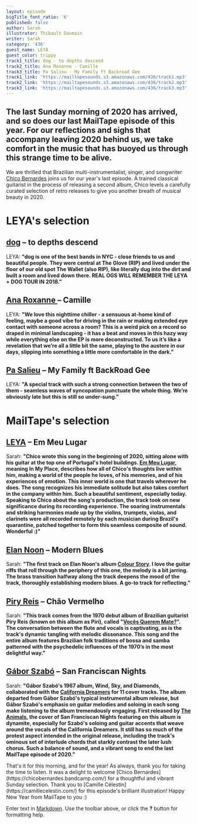 ```yaml
---
layout: episode
bigTitle_font_ratio: '6'
published: false
author: Sarah
illustrator: Thibault Daumain
writer: Sarah
category: '436'
guest_name: LEYA
guest_color: trippy
track1_title: dog - to depths descend
track2_title: Ana Roxanne - Camille
track3_title: Pa Salieu - My Family ft Backroad Gee
track1_link: 'https://mailtapesounds.s3.amazonaws.com/436/track1.mp3'
track2_link: 'https://mailtapesounds.s3.amazonaws.com/436/track2.mp3'
track3_link: 'https://mailtapesounds.s3.amazonaws.com/436/track3.mp3'
---
```

## The last Sunday morning of 2020 has arrived, and so does our last MailTape episode of this year. For our reflections and sighs that accompany leaving 2020 behind us, we take comfort in the music that has buoyed us through this strange time to be alive.
  
  
We are thrilled that Brazilian multi-instrumentalist, singer, and songwriter [Chico Bernardes](https://chicobernardes.bandcamp.com/) joins us for our year's last episode.  A trained classical guitarist in the process of releasing a second album, Chico levels a carefully curated selection of retro releases to give you another breath of musical beauty in 2020. 
</p>

# LEYA's selection

## [dog](https://harrynilsson.com/) – to depths descend
LEYA: **"**dog is one of the best bands in NYC - close friends to us and beautiful people. They were central at The Glove (RIP) and lived under the floor of our old spot The Wallet (also RIP), like literally dug into the dirt and built a room and lived down there. REAL OGS WILL REMEMBER THE LEYA + DOG TOUR IN 2018.**"**

## [Ana Roxanne ](https://mollydrake.bandcamp.com/album/molly-drake) – Camille
LEYA: **"**We love this nighttime chiller - a sensuous at-home kind of feeling, maybe a good vibe for driving in the rain or making extended eye contact with someone across a room? This is a weird pick on a record so draped in minimal landscaping - it has a beat and moves in this hazy way while everything else on the EP is more deconstructed. To us it’s like a revelation that we’re all a little bit the same, playing to the austere in our days, slipping into something a little more comfortable in the dark.**"**

## [Pa Salieu](https://www.allmusic.com/artist/maria-beth%C3%A2nia-mn0000573410/biography) – My Family ft BackRoad Gee 
LEYA: **"**A special track with such a strong connection between the two of them - seamless waves of syncopation punctuate the whole thing. We’re obviously late but this is still so under-sung.**"**

# MailTape's selection

## [LEYA](https://chicobernardes.bandcamp.com/) – Em Meu Lugar
Sarah: **"**Chico wrote this song in the beginning of 2020, sitting alone with his guitar at the top one of Portugal's hotel buildings. [Em Meu Lugar](https://chicobernardes.bandcamp.com/track/em-meu-lugar-3), meaning **In My Place**, describes how all of Chico's thoughts live within him, making a world of the people he loves, of his memories, and of his experiences of emotion. This inner world is one that travels wherever he does. The song recognizes his immediate solitude but also takes comfort in the company within him. Such a beautiful sentiment, especially today. Speaking to Chico about the song's production, the track took on new significance during its recording experience. The soaring instrumentals and striking harmonies made up by the violins, trumpets, violas, and clarinets were all recorded remotely by each musician during Brazil's quarantine, patched together to form this seamless composite of sound. Wonderful :)**"**

## [Elan Noon](https://elannoon.bandcamp.com/) – Modern Blues
Sarah: **"**The first track on Elan Noon's album [Colour Story](https://elannoon.bandcamp.com/). I love the guitar riffs that roll through the periphery of this one, the melody is a bit jarring. The brass transition halfway along the track deepens the mood of the track, thoroughly establishing modern blues. A go-to track for reflecting.**"**

## [Piry Reis](https://piri.bandcamp.com/) – Chão Vermelho
Sarah: **"**This track comes from the 1970 debut album of Brazilian guitarist Piry Reis (known on this album as Piri), called "[Vocês Querem Mate?](https://piri.bandcamp.com/album/voc-s-querem-mate)”. The conversation between the flute and vocals is captivating, as is the track's dynamic tangling with melodic dissonance. This song and the entire album features Brazilian folk traditions of bossa and samba patterned with the psychedelic influences of the 1970’s in the most delightful way.**"**

## [Gábor Szabó](https://www.discogs.com/artist/22851-Gabor-Szabo) – San Franciscan Nights
Sarah: **"**Gábor Szabó's 1967 album, **Wind, Sky, and Diamonds**, collaborated with the [California Dreamers](http://www.themamasandthepapasofficial.com/) for 11 cover tracks. The album departed from Gábor Szabó's typical instrumental album release, but Gábor Szabó's emphasis on guitar melodies and soloing in each song make listening to the album tremendously engaging. First released by [The Animals](https://www.facebook.com/TheAnimalsMusic/), the cover of San Franciscan Nights featuring on this album is dynamite, especially for Szabó's soloing and guitar accents that weave around the vocals of the California Dreamers. It still has so much of the protest aspect intended in the original release, including the track's ominous set of interlude chords that starkly contrast the later lush chorus. Such a balance of sound, and a vibrant song to end the last MailTape episode of 2020.**"**

<p id="outroduction">That's it for this morning, and for the year! As always, thank you for taking the time to listen. It was a delight to welcome [Chico Bernardes](https://chicobernardes.bandcamp.com/) for a thoughtful and vibrant Sunday selection. Thank you to [Camille Célestin](https://camillecelestin.com/) for this episode's brilliant illustration! Happy New Year from MailTape to you :)

Enter text in [Markdown](http://daringfireball.net/projects/markdown/). Use the toolbar above, or click the **?** button for formatting help.
